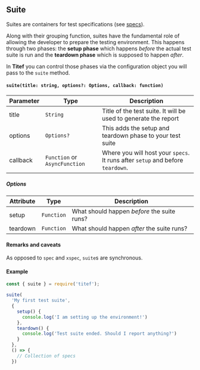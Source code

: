 ## Suite

Suites are containers for test specifications (see [specs](./specs)).

Along with their grouping function, suites have the fundamental role of
allowing the developer to prepare the testing environment. This happens
through two phases: the **setup phase** which happens _before_ the actual
test suite is run and the **teardown phase** which is supposed to happen
_after_.

In **Titef** you can control those phases via the configuration object
you will pass to the `suite` method.

#### `suite(title: string, options?: Options, callback: function)`

| Parameter 	| Type            	| Description                                                                     	|
|-----------	|------------------	|---------------------------------------------------------------------------------	|
| title     	| `String`        	| Title of the test suite. It will be used to generate the report                 	|
| options   	| `Options?`      	| This adds the setup and teardown phase to your test suite                       	|
| callback  	| `Function` or `AsyncFunction` 	| Where you will host your `specs`.  It runs after `setup` and before `teardown`. 	|

##### Options

| Attribute 	| Type     | Description                                 |
|-----------	|--------- |-------------------------------------------- |
| setup     	| `Function` | What should happen _before_ the suite runs? |
| teardown   	| `Function` | What should happen _after_ the suite runs?  |

#### Remarks and caveats

As opposed to `spec` and `xspec`, `suite`s are synchronous.

#### Example

```javascript
const { suite } = require('titef');

suite(
  'My first test suite',
  {
    setup() {
      console.log('I am setting up the environment!')
    },
    teardown() {
      console.log('Test suite ended. Should I report anything?')
    }
  },
  () => {
    // Collection of specs
  })
```
